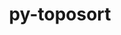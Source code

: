 ---
title: "py-toposort"
layout: cache
categories: [package, develop-2024-09-22]
meta: {"versions": ["1.10"], "compilers": ["gcc@=7.3.1"], "oss": ["amzn2"], "platforms": ["linux"], "targets": ["aarch64", "neoverse_n1", "x86_64_v3"], "stacks": ["aws-isc", "aws-isc-aarch64", "root"], "num_specs": 3, "num_specs_by_stack": {"aws-isc-aarch64": 2, "root": 3, "aws-isc": 1}}
spec_details: [{"hash": "y4xsiz7wj3jdydofd47owevdhvpejeyh", "compiler": "gcc@=7.3.1", "versions": ["1.10"], "os": "amzn2", "platform": "linux", "target": "aarch64", "variants": ["build_system=python_pip"], "stacks": ["aws-isc-aarch64", "root"], "size": "-", "tarball": "https://binaries.spack.io/develop-2024-09-22/build_cache/linux-amzn2-aarch64/gcc-7.3.1/py-toposort-1.10/linux-amzn2-aarch64-gcc-7.3.1-py-toposort-1.10-y4xsiz7wj3jdydofd47owevdhvpejeyh.spack"}, {"hash": "t3juj4lnvwjabxklv4275vofcbba4dto", "compiler": "gcc@=7.3.1", "versions": ["1.10"], "os": "amzn2", "platform": "linux", "target": "neoverse_n1", "variants": ["build_system=python_pip"], "stacks": ["aws-isc-aarch64", "root"], "size": "-", "tarball": "https://binaries.spack.io/develop-2024-09-22/build_cache/linux-amzn2-neoverse_n1/gcc-7.3.1/py-toposort-1.10/linux-amzn2-neoverse_n1-gcc-7.3.1-py-toposort-1.10-t3juj4lnvwjabxklv4275vofcbba4dto.spack"}, {"hash": "6tjd33sfflnoh5nrhvcobrg2cxv6mizt", "compiler": "gcc@=7.3.1", "versions": ["1.10"], "os": "amzn2", "platform": "linux", "target": "x86_64_v3", "variants": ["build_system=python_pip"], "stacks": ["root", "aws-isc"], "size": "-", "tarball": "https://binaries.spack.io/develop-2024-09-22/build_cache/linux-amzn2-x86_64_v3/gcc-7.3.1/py-toposort-1.10/linux-amzn2-x86_64_v3-gcc-7.3.1-py-toposort-1.10-6tjd33sfflnoh5nrhvcobrg2cxv6mizt.spack"}]
---